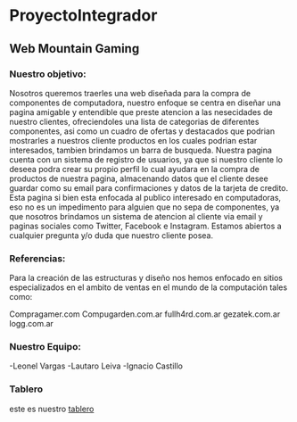 # ProyectoIntegrador

## Web Mountain Gaming

### Nuestro objetivo:

Nosotros queremos traerles una web diseñada para la compra de componentes de computadora, nuestro enfoque se centra en diseñar una pagina amigable y entendible que preste atencion
a las nesecidades de nuestro clientes, ofreciendoles una lista de categorias de diferentes componentes, asi como un cuadro de ofertas y destacados que podrian mostrarles a nuestros
cliente productos en los cuales podrian estar interesados, tambien brindamos un barra de busqueda.
Nuestra pagina cuenta con un sistema de registro de usuarios, ya que si nuestro cliente lo deseea podra crear su propio perfil lo cual ayudara en la compra de productos de nuestra
pagina, almacenando datos que el cliente desee guardar como su email para confirmaciones y datos de la tarjeta de credito.
Esta pagina si bien esta enfocada al publico interesado en computadoras, eso no es un impedimento para alguien que no sepa de componentes, ya que nosotros brindamos un 
sistema de atencion al cliente via email y paginas sociales como Twitter, Facebook e Instagram. Estamos abiertos a cualquier pregunta y/o duda que nuestro cliente posea.

### Referencias:

Para la creación de las estructuras y diseño nos hemos enfocado en sitios especializados en el ambito de
ventas en el mundo de la computación tales como:

Compragamer.com
Compugarden.com.ar
fullh4rd.com.ar
gezatek.com.ar
logg.com.ar



### Nuestro Equipo:

-Leonel Vargas
-Lautaro Leiva
-Ignacio Castillo

### Tablero

este es nuestro [tablero][Trello]

[Trello]: (https://trello.com/b/WlDrtjdI/proyecto-integrador-mountain-gaming-grupo-n6)
